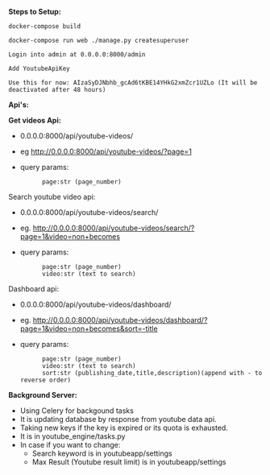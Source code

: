 **Steps to Setup:**

`docker-compose build
`

`docker-compose run web ./manage.py createsuperuser
`

`Login into admin at 0.0.0.0:8000/admin
`

`Add YoutubeApiKey`


`Use this for now: AIzaSyDJNbhb_gcAd6tKBE14YHkG2xmZcr1UZLo
(It will be deactivated after 48 hours)`

**Api's:**


**Get videos Api:**
- 0.0.0.0:8000/api/youtube-videos/
- eg http://0.0.0.0:8000/api/youtube-videos/?page=1
- query params: 

            page:str (page_number)

Search youtube video api:
- 0.0.0.0:8000/api/youtube-videos/search/
- eg. http://0.0.0.0:8000/api/youtube-videos/search/?page=1&video=non+becomes
- query params: 

            page:str (page_number)
            video:str (text to search)

Dashboard api:
- 0.0.0.0:8000/api/youtube-videos/dashboard/
- eg. http://0.0.0.0:8000/api/youtube-videos/dashboard/?page=1&video=non+becomes&sort=-title
- query params:

            page:str (page_number)
            video:str (text to search)
            sort:str (publishing_date,title,description)(append with - to reverse order)

**Background Server:**

- Using Celery for backgound tasks
- It is updating database by response from youtube data api.
- Taking new keys if the key is expired or its quota is exhausted.
- It is in youtube_engine/tasks.py
- In case if you want to change:
    - Search keyword is in youtubeapp/settings
    - Max Result (Youtube result limit) is in youtubeapp/settings
